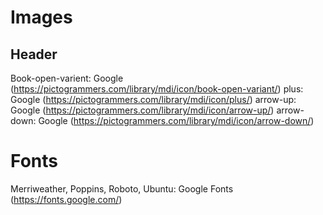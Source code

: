 # Images
## Header
Book-open-varient: Google (https://pictogrammers.com/library/mdi/icon/book-open-variant/)
plus: Google (https://pictogrammers.com/library/mdi/icon/plus/)
arrow-up: Google (https://pictogrammers.com/library/mdi/icon/arrow-up/)
arrow-down: Google (https://pictogrammers.com/library/mdi/icon/arrow-down/)

# Fonts
Merriweather, Poppins, Roboto, Ubuntu: Google Fonts (https://fonts.google.com/)